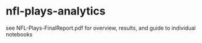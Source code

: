 # nfl-plays-analytics


see NFL-Plays-FinalReport.pdf for overview, results, and guide to individual notebooks
